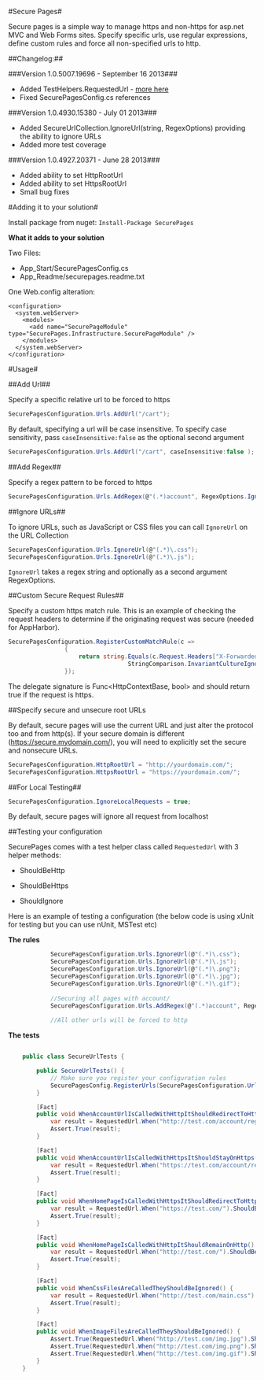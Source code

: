 #Secure Pages#

Secure pages is a simple way to manage https and non-https for asp.net MVC and Web Forms sites.  Specify specific urls, use regular expressions, define custom rules and force all non-specified urls to http.  


##Changelog:##

###Version 1.0.5007.19696 - September 16 2013###
- Added TestHelpers.RequestedUrl - [more here](https://github.com/webadvanced/Secure-Page-manager-for-asp.net#testing-your-configuration "How to test your config")
- Fixed SecurePagesConfig.cs references 

###Version 1.0.4930.15380 - July 01 2013###

- Added SecureUrlCollection.IgnoreUrl(string, RegexOptions)  providing the ability to ignore URLs 
- Added more test coverage 

###Version 1.0.4927.20371 - June 28 2013###

- Added ability to set HttpRootUrl
- Added ability to set HttpsRootUrl
- Small bug fixes 



#Adding it to your solution#

Install package from nuget: `Install-Package SecurePages`

**What it adds to your solution**

Two Files:

- App_Start/SecurePagesConfig.cs
- App_Readme/securepages.readme.txt

One Web.config alteration:

```
<configuration>
  <system.webServer>
    <modules>
      <add name="SecurePageModule" type="SecurePages.Infrastructure.SecurePageModule" />
    </modules>
  </system.webServer>
</configuration>
```

#Usage#

##Add Url##

Specify a specific relative url to be forced to https

```C#
SecurePagesConfiguration.Urls.AddUrl("/cart");
```

By default, specifying a url will be case insensitive.  To specify case sensitivity, pass `caseInsensitive:false` as the optional second argument

```C#
SecurePagesConfiguration.Urls.AddUrl("/cart", caseInsensitive:false );
```

##Add Regex##

Specify a regex pattern to be forced to https

```C#
SecurePagesConfiguration.Urls.AddRegex(@"(.*)account", RegexOptions.IgnoreCase | RegexOptions.Compiled | RegexOptions.Singleline);
```

##Ignore URLs##

To ignore URLs, such as JavaScript or CSS files you can call `IgnoreUrl` on the URL Collection

```C#
SecurePagesConfiguration.Urls.IgnoreUrl(@"(.*)\.css");
SecurePagesConfiguration.Urls.IgnoreUrl(@"(.*)\.js");
```

`IgnoreUrl` takes a regex string and optionally as a second argument RegexOptions.

##Custom Secure Request Rules##

Specify a custom https match rule.  This is an example of checking the request headers to determine if the originating request was secure (needed for AppHarbor).

```C#
SecurePagesConfiguration.RegisterCustomMatchRule(c =>
                {
                    return string.Equals(c.Request.Headers["X-Forwarded-Proto"], "https",
                                  StringComparison.InvariantCultureIgnoreCase);
                });
```

The delegate signature is Func<HttpContextBase, bool> and should return true if the request is https.

##Specify secure and unsecure root URLs

By default, secure pages will use the current URL and just alter the protocol too and from http(s). If your secure domain is different (https://secure.mydomain.com/), you will need to explicitly set the secure and nonsecure URLs.

```C#
SecurePagesConfiguration.HttpRootUrl = "http://yourdomain.com/";
SecurePagesConfiguration.HttpsRootUrl = "https://yourdomain.com/";
```

##For Local Testing##

```C#
SecurePagesConfiguration.IgnoreLocalRequests = true;
```

By default, secure pages will ignore all request from localhost


##Testing your configuration

SecurePages comes with a test helper class called `RequestedUrl` with 3 helper methods:

- ShouldBeHttp

- ShouldBeHttps

- ShouldIgnore

Here is an example of testing a configuration (the below code is using xUnit for testing but you can use nUnit, MSTest etc)

**The rules**

```C#
            SecurePagesConfiguration.Urls.IgnoreUrl(@"(.*)\.css");
            SecurePagesConfiguration.Urls.IgnoreUrl(@"(.*)\.js");
            SecurePagesConfiguration.Urls.IgnoreUrl(@"(.*)\.png");
            SecurePagesConfiguration.Urls.IgnoreUrl(@"(.*)\.jpg");
            SecurePagesConfiguration.Urls.IgnoreUrl(@"(.*)\.gif");
			
			//Securing all pages with account/
            SecurePagesConfiguration.Urls.AddRegex(@"(.*)account", RegexOptions.IgnoreCase | RegexOptions.Compiled | RegexOptions.Singleline);
			
			//All other urls will be forced to http

```

**The tests**

```C#

	public class SecureUrlTests {

		public SecureUrlTests() {
			// Make sure you register your configuration rules
			SecurePagesConfig.RegisterUrls(SecurePagesConfiguration.Urls);
		}

		[Fact]
		public void WhenAccountUrlIsCalledWithHttpItShouldRedirectToHttps() {
			var result = RequestedUrl.When("http://test.com/account/register").ShouldBeHttps();
			Assert.True(result);
		}

		[Fact]
		public void WhenAccountUrlIsCalledWithHttpsItShouldStayOnHttps() {
			var result = RequestedUrl.When("https://test.com/account/register").ShouldBeHttps();
			Assert.True(result);
		}

		[Fact]
		public void WhenHomePageIsCalledWithHttpsItShouldRedirectToHttp() {
			var result = RequestedUrl.When("https://test.com/").ShouldBeHttp();
			Assert.True(result);
		}

		[Fact]
		public void WhenHomePageIsCalledWithHttpItShouldRemainOnHttp() {
			var result = RequestedUrl.When("http://test.com/").ShouldBeHttp();
			Assert.True(result);
		}

		[Fact]
		public void WhenCssFilesAreCalledTheyShouldBeIgnored() {
			var result = RequestedUrl.When("http://test.com/main.css").ShouldIgnore();
			Assert.True(result);
		}

		[Fact]
		public void WhenImageFilesAreCalledTheyShouldBeIgnored() {
			Assert.True(RequestedUrl.When("http://test.com/img.jpg").ShouldIgnore());
			Assert.True(RequestedUrl.When("http://test.com/img.png").ShouldIgnore());
			Assert.True(RequestedUrl.When("http://test.com/img.gif").ShouldIgnore());
		}
	}
	
```





